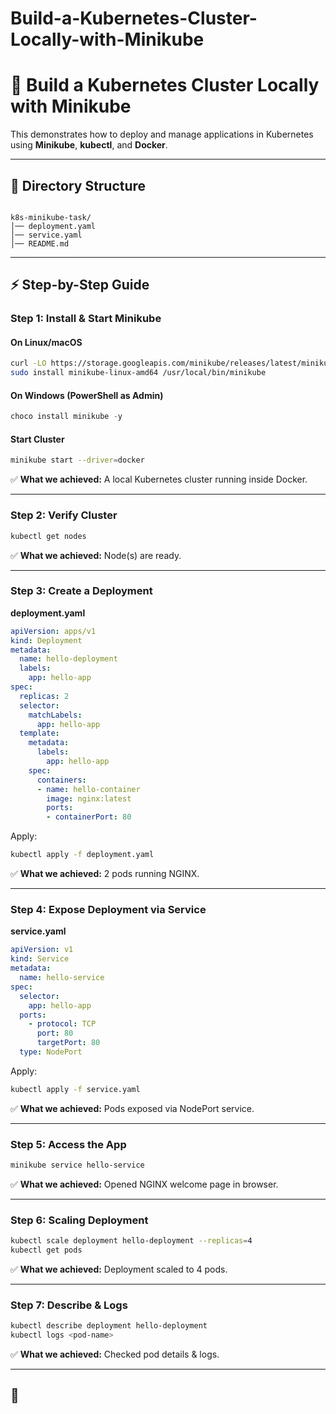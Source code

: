 # Build-a-Kubernetes-Cluster-Locally-with-Minikube

# 🚀 Build a Kubernetes Cluster Locally with Minikube

This demonstrates how to deploy and manage applications in Kubernetes using **Minikube**, **kubectl**, and **Docker**.

---

## 📂 Directory Structure

```

k8s-minikube-task/
│── deployment.yaml
│── service.yaml
│── README.md

````

---

## ⚡ Step-by-Step Guide

### Step 1: Install & Start Minikube

#### On Linux/macOS
```bash
curl -LO https://storage.googleapis.com/minikube/releases/latest/minikube-linux-amd64
sudo install minikube-linux-amd64 /usr/local/bin/minikube
````

#### On Windows (PowerShell as Admin)

```powershell
choco install minikube -y
```

#### Start Cluster

```bash
minikube start --driver=docker
```

✅ **What we achieved:** A local Kubernetes cluster running inside Docker.




---

### Step 2: Verify Cluster

```bash
kubectl get nodes
```

✅ **What we achieved:** Node(s) are ready.







---

### Step 3: Create a Deployment

**deployment.yaml**

```yaml
apiVersion: apps/v1
kind: Deployment
metadata:
  name: hello-deployment
  labels:
    app: hello-app
spec:
  replicas: 2
  selector:
    matchLabels:
      app: hello-app
  template:
    metadata:
      labels:
        app: hello-app
    spec:
      containers:
      - name: hello-container
        image: nginx:latest
        ports:
        - containerPort: 80
```

Apply:

```bash
kubectl apply -f deployment.yaml
```

✅ **What we achieved:** 2 pods running NGINX.





---

### Step 4: Expose Deployment via Service

**service.yaml**

```yaml
apiVersion: v1
kind: Service
metadata:
  name: hello-service
spec:
  selector:
    app: hello-app
  ports:
    - protocol: TCP
      port: 80
      targetPort: 80
  type: NodePort
```

Apply:

```bash
kubectl apply -f service.yaml
```

✅ **What we achieved:** Pods exposed via NodePort service.




---

### Step 5: Access the App

```bash
minikube service hello-service
```

✅ **What we achieved:** Opened NGINX welcome page in browser.






---

### Step 6: Scaling Deployment

```bash
kubectl scale deployment hello-deployment --replicas=4
kubectl get pods
```

✅ **What we achieved:** Deployment scaled to 4 pods.






---

### Step 7: Describe & Logs

```bash
kubectl describe deployment hello-deployment
kubectl logs <pod-name>
```

✅ **What we achieved:** Checked pod details & logs.






---

## 🎯


